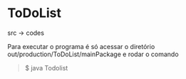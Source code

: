 # ToDoList

src -> codes

Para executar o programa é só acessar o diretório out/production/ToDoList/mainPackage e rodar o comando
>$ java Todolist